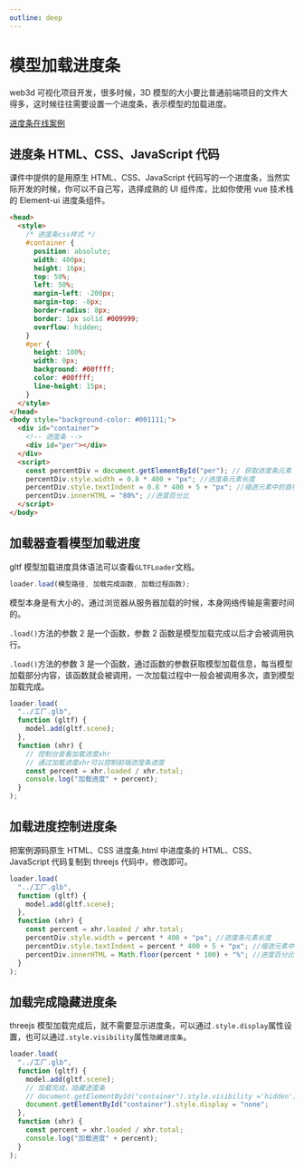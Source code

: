 ```yaml
---
outline: deep
---
```


# 模型加载进度条

web3d 可视化项目开发，很多时候，3D 模型的大小要比普通前端项目的文件大得多，这时候往往需要设置一个进度条，表示模型的加载进度。

[进度条在线案例](http://www.yanhuangxueyuan.com/3D/jixiezhuangpei/index.html)

## 进度条 HTML、CSS、JavaScript 代码

课件中提供的是用原生 HTML、CSS、JavaScript 代码写的一个进度条，当然实际开发的时候，你可以不自己写，选择成熟的 UI 组件库，比如你使用 vue 技术栈的 Element-ui 进度条组件。

```html
<head>
  <style>
    /* 进度条css样式 */
    #container {
      position: absolute;
      width: 400px;
      height: 16px;
      top: 50%;
      left: 50%;
      margin-left: -200px;
      margin-top: -8px;
      border-radius: 8px;
      border: 1px solid #009999;
      overflow: hidden;
    }
    #per {
      height: 100%;
      width: 0px;
      background: #00ffff;
      color: #00ffff;
      line-height: 15px;
    }
  </style>
</head>
<body style="background-color: #001111;">
  <div id="container">
    <!-- 进度条 -->
    <div id="per"></div>
  </div>
  <script>
    const percentDiv = document.getElementById("per"); // 获取进度条元素
    percentDiv.style.width = 0.8 * 400 + "px"; //进度条元素长度
    percentDiv.style.textIndent = 0.8 * 400 + 5 + "px"; //缩进元素中的首行文本
    percentDiv.innerHTML = "80%"; //进度百分比
  </script>
</body>
```

## 加载器查看模型加载进度

gltf 模型加载进度具体语法可以查看`GLTFLoader`文档。

```js
loader.load(模型路径, 加载完成函数, 加载过程函数);
```

模型本身是有大小的，通过浏览器从服务器加载的时候，本身网络传输是需要时间的。

`.load()`方法的参数 2 是一个函数，参数 2 函数是模型加载完成以后才会被调用执行。

`.load()`方法的参数 3 是一个函数，通过函数的参数获取模型加载信息，每当模型加载部分内容，该函数就会被调用，一次加载过程中一般会被调用多次，直到模型加载完成。

```js
loader.load(
  "../工厂.glb",
  function (gltf) {
    model.add(gltf.scene);
  },
  function (xhr) {
    // 控制台查看加载进度xhr
    // 通过加载进度xhr可以控制前端进度条进度
    const percent = xhr.loaded / xhr.total;
    console.log("加载进度" + percent);
  }
);
```

## 加载进度控制进度条

把案例源码原生 HTML、CSS 进度条.html 中进度条的 HTML、CSS、JavaScript 代码复制到 threejs 代码中，修改即可。

```js
loader.load(
  "../工厂.glb",
  function (gltf) {
    model.add(gltf.scene);
  },
  function (xhr) {
    const percent = xhr.loaded / xhr.total;
    percentDiv.style.width = percent * 400 + "px"; //进度条元素长度
    percentDiv.style.textIndent = percent * 400 + 5 + "px"; //缩进元素中的首行文本
    percentDiv.innerHTML = Math.floor(percent * 100) + "%"; //进度百分比
  }
);
```

## 加载完成隐藏进度条

threejs 模型加载完成后，就不需要显示进度条，可以通过`.style.display`属性设置，也可以通过`.style.visibility`属性`隐藏进度条`。

```js
loader.load(
  "../工厂.glb",
  function (gltf) {
    model.add(gltf.scene);
    // 加载完成，隐藏进度条
    // document.getElementById("container").style.visibility ='hidden';
    document.getElementById("container").style.display = "none";
  },
  function (xhr) {
    const percent = xhr.loaded / xhr.total;
    console.log("加载进度" + percent);
  }
);
```
